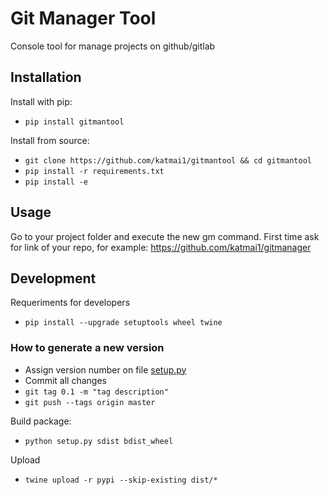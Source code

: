 # Git Manager Tool
Console tool for manage projects on github/gitlab

## Installation

Install with pip:

- `pip install gitmantool`

Install from source:

- `git clone https://github.com/katmai1/gitmantool && cd gitmantool`
- `pip install -r requirements.txt`
- `pip install -e`

## Usage

Go to your project folder and execute the new gm command.
First time ask for link of your repo, for example: https://github.com/katmai1/gitmanager


## Development

Requeriments for developers
- `pip install --upgrade setuptools wheel twine`

### How to generate a new version


- Assign version number on file [setup.py](setup.py)
- Commit all changes
- `git tag 0.1 -m "tag description"`
- `git push --tags origin master`

Build package:

- `python setup.py sdist bdist_wheel`

Upload 

- `twine upload -r pypi --skip-existing dist/*`
